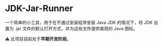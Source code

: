 # JDK-Jar-Runner

一个简单的小工具，用于在不通过安装程序安装 Java JDK 的情况下，将 JDK 设置为 .jar 文件的默认打开方式，并为这些文件提供美观的 Java 图标。

⚠️ 此项目目前处于**早期开发阶段**。
